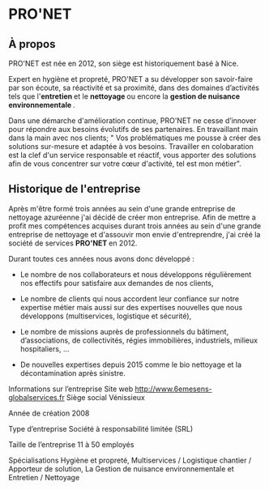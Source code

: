 # PRO'NET
<h2> À propos </h2>
<p align="justify">
  
PRO'NET est née en 2012, son siège est historiquement basé à Nice.

Expert en hygiène et propreté, PRO'NET a su développer son savoir-faire par son écoute, sa réactivité et sa proximité, dans des domaines d’activités tels que l'<b>entretien </b> et le <b> nettoyage </b> ou encore la <b> gestion de nuisance environnementale </b>.

Dans une démarche d'amélioration continue, PRO'NET ne cesse d’innover pour répondre aux besoins évolutifs de ses partenaires. En travaillant main dans la main avec nos clients; " Vos problématiques me pousse à créer des solutions sur-mesure et adaptée à vos besoins. Travailler en colobaration est la clef d'un service responsable et réactif, vous apporter des solutions afin de vous concentrer sur votre cœur d'activité, tel est mon métier".

<h2> Historique de l'entreprise </h2>

Après m'être formé trois années au sein d'une grande entreprise de nettoyage azuréenne j'ai décidé de créer mon entreprise.
Afin de mettre a profit mes compétences acquises durant trois années au sein d'une grande entreprise de nettoyage et d'assouvir mon envie d'entreprendre, j'ai créé la société de services <b> PRO'NET </b> en 2012.

Durant toutes ces années nous avons donc développé :

- Le nombre de nos collaborateurs et nous développons régulièrement nos effectifs pour satisfaire aux demandes de nos clients,

- Le nombre de clients qui nous accordent leur confiance sur notre expertise métier mais aussi sur des expertises nouvelles que nous développons (multiservices, logistique et sécurité),

- Le nombre de missions auprès de professionnels du bâtiment, d’associations, de collectivités, régies immobilières, industriels, milieux hospitaliers, …

- De nouvelles expertises depuis 2015 comme le bio nettoyage et la décontamination après sinistre.

Informations sur l’entreprise
Site web
http://www.6emesens-globalservices.fr
Siège social
Vénissieux

Année de création
2008

Type d’entreprise
Société à responsabilité limitée (SRL)

Taille de l’entreprise
11 à 50 employés

Spécialisations
Hygiène et propreté, Multiservices / Logistique chantier / Apporteur de solution, La Gestion de nuisance environnementale et Entretien / Nettoyage
<p align="justify">

</p>
